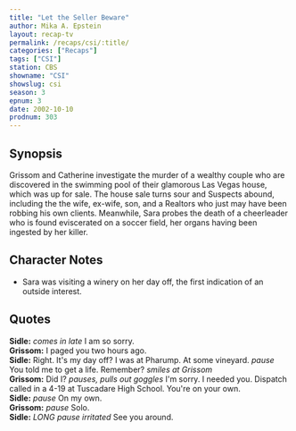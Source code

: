 ```yaml
---
title: "Let the Seller Beware"
author: Mika A. Epstein
layout: recap-tv
permalink: /recaps/csi/:title/
categories: ["Recaps"]
tags: ["CSI"]
station: CBS
showname: "CSI"
showslug: csi
season: 3
epnum: 3
date: 2002-10-10
prodnum: 303  
---
```


## Synopsis

Grissom and Catherine investigate the murder of a wealthy couple who are discovered in the swimming pool of their glamorous Las Vegas house, which was up for sale. The house sale turns sour and Suspects abound, including the the wife, ex-wife, son, and a Realtors who just may have been robbing his own clients. Meanwhile, Sara probes the death of a cheerleader who is found eviscerated on a soccer field, her organs having been ingested by her killer.

## Character Notes

* Sara was visiting a winery on her day off, the first indication of an outside interest.

## Quotes

**Sidle:** _comes in late_ I am so sorry.  
**Grissom:** I paged you two hours ago.  
**Sidle:** Right. It's my day off? I was at Pharump. At some vineyard. _pause_ You told me to get a life. Remember? _smiles at Grissom_  
**Grissom:** Did I? _pauses, pulls out goggles_ I'm sorry. I needed you. Dispatch called in a 4-19 at Tuscadare High School. You're on your own.  
**Sidle:** _pause_ On my own.  
**Grissom:** _pause_ Solo.  
**Sidle:** _LONG pause_ _irritated_ See you around.

